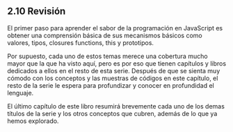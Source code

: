 ## 2.10 Revisión

El primer paso para aprender el sabor de la programación en JavaScript es obtener una comprensión básica de sus mecanismos básicos como valores, tipos, closures functions, this y prototipos.

Por supuesto, cada uno de estos temas merece una cobertura mucho mayor que la que ha visto aquí, pero es por eso que tienen capítulos y libros dedicados a ellos en el resto de esta serie. Después de que se sienta muy cómodo con los conceptos y las muestras de códigos en este capítulo, el resto de la serie le espera para profundizar y conocer en profundidad el lenguaje.

El último capítulo de este libro resumirá brevemente cada uno de los demas títulos de la serie y los otros conceptos que cubren, además de lo que ya hemos explorado.
